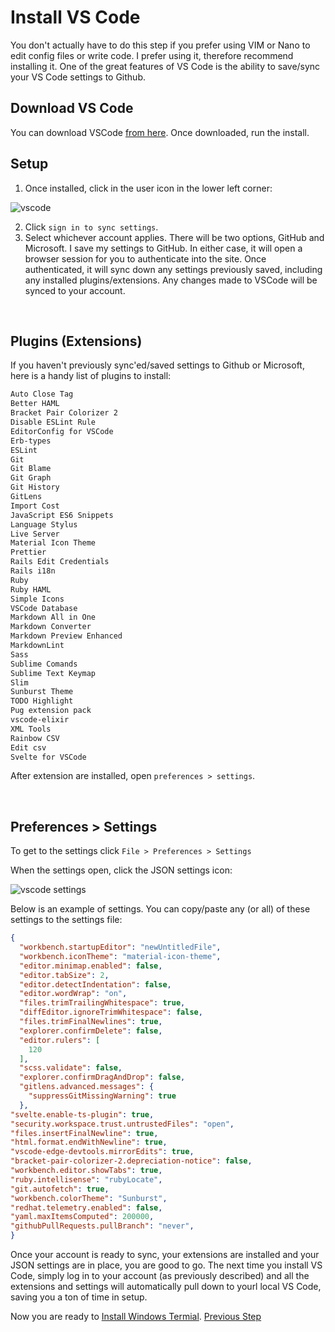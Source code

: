 # Install VS Code

You don't actually have to do this step if you prefer using VIM or Nano to edit config files or write code. I prefer using it, therefore recommend installing it. One of the great features of VS Code is the ability to save/sync your VS Code settings to Github.

## Download VS Code

You can download VSCode [from here](https://code.visualstudio.com/Download). Once downloaded, run the install. 

## Setup

1. Once installed, click in the user icon in the lower left corner:

![vscode](https://user-images.githubusercontent.com/516548/112903017-97c55a00-90ac-11eb-9077-e9c34b3e8a6f.png)

2. Click `sign in to sync settings`. 
3. Select whichever account applies. There will be two options, GitHub and Microsoft. I save my settings to GitHub. In either case, it will open a browser session for you to authenticate into the site. Once authenticated, it will sync down any settings previously saved, including any installed plugins/extensions. Any changes made to VSCode will be synced to your account. 

<br/>

## Plugins (Extensions)

If you haven't previously sync'ed/saved settings to Github or Microsoft, here is a handy list of plugins to install:

```txt
Auto Close Tag
Better HAML
Bracket Pair Colorizer 2
Disable ESLint Rule
EditorConfig for VSCode
Erb-types
ESLint
Git
Git Blame
Git Graph
Git History
GitLens
Import Cost
JavaScript ES6 Snippets
Language Stylus
Live Server
Material Icon Theme
Prettier
Rails Edit Credentials
Rails i18n
Ruby
Ruby HAML
Simple Icons
VSCode Database
Markdown All in One
Markdown Converter
Markdown Preview Enhanced
MarkdownLint
Sass
Sublime Comands
Sublime Text Keymap
Slim
Sunburst Theme
TODO Highlight
Pug extension pack
vscode-elixir
XML Tools
Rainbow CSV
Edit csv
Svelte for VSCode
```

After extension are installed, open `preferences > settings`.

<br/>

## Preferences > Settings

To get to the settings click `File > Preferences > Settings`

When the settings open, click the JSON settings icon:

![vscode settings](https://user-images.githubusercontent.com/516548/112904337-69487e80-90ae-11eb-8416-19d0db5ffafe.png)

Below is an example of settings. You can copy/paste any (or all) of these settings to the settings file:

```json
{
  "workbench.startupEditor": "newUntitledFile",
  "workbench.iconTheme": "material-icon-theme",
  "editor.minimap.enabled": false,
  "editor.tabSize": 2,
  "editor.detectIndentation": false,
  "editor.wordWrap": "on",
  "files.trimTrailingWhitespace": true,
  "diffEditor.ignoreTrimWhitespace": false,
  "files.trimFinalNewlines": true,
  "explorer.confirmDelete": false,
  "editor.rulers": [
    120
  ],
  "scss.validate": false,
  "explorer.confirmDragAndDrop": false,
  "gitlens.advanced.messages": {
    "suppressGitMissingWarning": true
  },
"svelte.enable-ts-plugin": true,
"security.workspace.trust.untrustedFiles": "open",
"files.insertFinalNewline": true,
"html.format.endWithNewline": true,
"vscode-edge-devtools.mirrorEdits": true,
"bracket-pair-colorizer-2.depreciation-notice": false,
"workbench.editor.showTabs": true,
"ruby.intellisense": "rubyLocate",
"git.autofetch": true,
"workbench.colorTheme": "Sunburst",
"redhat.telemetry.enabled": false,
"yaml.maxItemsComputed": 200000,
"githubPullRequests.pullBranch": "never",
}
```

Once your account is ready to sync, your extensions are installed and your JSON settings are in place, you are good to go. The next time you install VS Code, simply log in to your account (as previously described) and all the extensions and settings will automatically pull down to yourl local VS Code, saving you a ton of time in setup.

Now you are ready to [Install Windows Termial](https://github.com/scott-knight/linux-on-windows-11/blob/main/install-windows-terminal.md).
[Previous Step](https://github.com/scott-knight/linux-on-windows-11/blob/main/install-wsl2.md)
